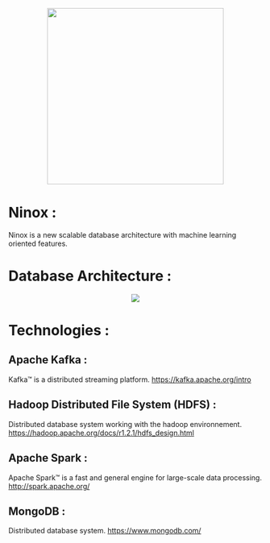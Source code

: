 <p align="center">
  <img src="http://armand-leopold.fr/ninox/logo.jpg" width="350"/>
</p>

# Ninox :
Ninox is a new scalable database architecture with machine learning oriented features.

# Database Architecture : 
<p align="center">
  <img src="http://armand-leopold.fr/ninox/ninox%20architecture.png" widt h="100%"/>
</p>

# Technologies :
## Apache Kafka :

Kafka™ is a distributed streaming platform.
https://kafka.apache.org/intro

## Hadoop Distributed File System (HDFS) : 

Distributed database system working with the hadoop environnement.
https://hadoop.apache.org/docs/r1.2.1/hdfs_design.html

## Apache Spark : 

Apache Spark™ is a fast and general engine for large-scale data processing.
http://spark.apache.org/

## MongoDB : 

Distributed database system.
https://www.mongodb.com/
